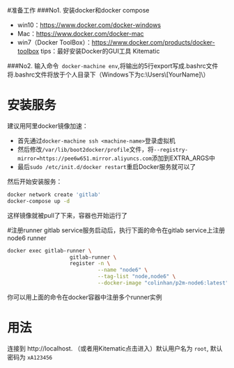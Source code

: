 #准备工作
###No1.
安装docker和docker compose
- win10：https://www.docker.com/docker-windows
- Mac：https://www.docker.com/docker-mac
- win7（Docker ToolBox）：https://www.docker.com/products/docker-toolbox
tips：最好安装Docker的GUI工具 Kitematic

###No2.
输入命令` docker-machine env`,将输出的5行export写成.bashrc文件
将.bashrc文件将放于个人目录下（Windows下为c:\Users\\\[YourName]\）


# 安装服务
建议用阿里docker镜像加速：
- 首先通过`docker-machine ssh <machine-name>`登录虚拟机
- 然后修改`/var/lib/boot2docker/profile`文件，将`--registry-mirror=https://pee6w651.mirror.aliyuncs.com`添加到EXTRA_ARGS中
- 最后`sudo /etc/init.d/docker restart`重启Docker服务就可以了

然后开始安装服务：
```sh
docker network create 'gitlab'
docker-compose up -d
```
这样镜像就被pull了下来，容器也开始运行了

#注册runner
gitlab service服务启动后，执行下面的命令在gitlab service上注册node6 runner
```sh
docker exec gitlab-runner \
					gitlab-runner \
					register -n \
							 --name "node6" \
							 --tag-list "node,node6" \
							 --docker-image "colinhan/p2m-node6:latest"
```
你可以用上面的命令在docker容器中注册多个runner实例

# 用法
连接到 http://localhost. （或者用Kitematic点击进入）默认用户名为 `root`, 默认密码为 `xA123456`







